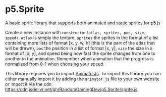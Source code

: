 # p5.Sprite
A basic sprite library that supports both animated and static sprites for p5.js

Create a new instance with `constructor(atlas, sprites, pos, size, speed)`. `atlas` is simply the texture, `sprites` the sprites in the format of a list containing more lists of format [x, y, w, h] (this is the part of the atlas that will be drawn), `pos` the position in a list of format [x, y],  `size` the size in a format of [x, y], and speed being how fast the sprite changes from one to another in the animation. Remember when animation that the progress is normalized from 0-1 when choosing your speed.

This library requires you to import [AnimatorJs](https://github.com/RandomGamingDev/AnimatorJs/tree/main). To import this library you can either manually import it by adding the `animator.js` file to your own website or import it via the cdn: https://cdn.jsdelivr.net/gh/RandomGamingDev/p5.Sprite/sprite.js.

